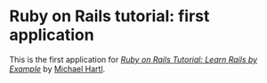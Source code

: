 # Ruby on Rails tutorial: first application

This is the first application for [*Ruby on Rails Tutorial: Learn Rails by Example*](http://railstutorial.org/) by [Michael Hartl](http://michaelhartl.com/).